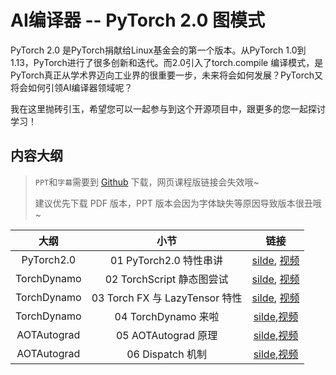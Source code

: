 # AI编译器 -- PyTorch 2.0 图模式

PyTorch 2.0 是PyTorch捐献给Linux基金会的第一个版本。从PyTorch 1.0到1.13，PyTorch进行了很多创新和迭代。而2.0引入了torch.compile 编译模式，是PyTorch真正从学术界迈向工业界的很重要一步，未来将会如何发展？PyTorch又将会如何引领AI编译器领域呢？

我在这里抛砖引玉，希望您可以一起参与到这个开源项目中，跟更多的您一起探讨学习！

## 内容大纲

> `PPT`和`字幕`需要到 [Github](https://github.com/chenzomi12/DeepLearningSystem) 下载，网页课程版链接会失效哦~
>
> 建议优先下载 PDF 版本，PPT 版本会因为字体缺失等原因导致版本很丑哦~

| 大纲 | 小节 | 链接|
|:--:|:--:|:--:|
| PyTorch2.0| 01 PyTorch2.0 特性串讲| [silde](./01.introduction.pdf), [视频](https://www.bilibili.com/video/BV1p84y1675B/) |
| TorchDynamo | 02 TorchScript 静态图尝试| [silde](./02.torchscript.pdf), [视频](https://www.bilibili.com/video/BV1JV4y1P7gB/)|
| TorchDynamo | 03 Torch FX 与 LazyTensor 特性 | [silde](./03.torchfx_lazy.pdf), [视频](https://www.bilibili.com/video/BV1944y1m7fU/) |
| TorchDynamo | 04 TorchDynamo 来啦 | [silde](./04.torchdynamo.pdf),[视频](https://www.bilibili.com/video/BV1Hv4y1R7uc/) |
| AOTAutograd | 05 AOTAutograd 原理 | [silde](./05.aotatuograd.pdf),[视频](https://www.bilibili.com/video/BV1Me4y1V7Ke/) |
| AOTAutograd | 06 Dispatch 机制| [silde](./06.dispatch.pdf),[视频](https://www.bilibili.com/video/BV1L3411d7SM/)|
